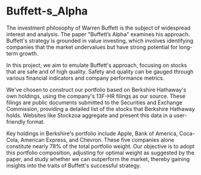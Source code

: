 # Buffett-s_Alpha
The investment philosophy of Warren Buffett is the subject of widespread interest and analysis. The paper "Buffett’s Alpha" examines his approach. Buffett's strategy is grounded in value investing, which involves identifying companies that the market undervalues but have strong potential for long-term growth. 

In this project, we aim to emulate Buffett's approach, focusing on stocks that are safe and of high quality. Safety and quality can be gauged through various financial indicators and company performance metrics.

We've chosen to construct our portfolio based on Berkshire Hathaway's own holdings, using the company's 13F-HR filings as our source. These filings are public documents submitted to the Securities and Exchange Commission, providing a detailed list of the stocks that Berkshire Hathaway holds. Websites like Stockzoa aggregate and present this data in a user-friendly format.

Key holdings in Berkshire's portfolio include Apple, Bank of America, Coca-Cola, American Express, and Chevron. These five companies alone constitute nearly 78% of the total portfolio weight. Our objective is to adopt this portfolio composition, adjusting for optimal weight as suggested by the paper, and study whether we can outperform the market, thereby gaining insights into the traits of Buffett's successful strategy.
